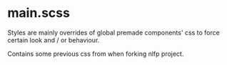 # main.scss

Styles are mainly overrides of global premade components' css to force certain look and / or behaviour.

Contains some previous css from when forking nlfp project.